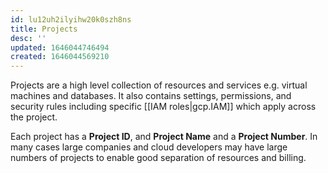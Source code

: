 ```yaml
---
id: lu12uh2ilyihw20k0szh8ns
title: Projects
desc: ''
updated: 1646044746494
created: 1646044569210
---
```


Projects are a high level collection of resources and services e.g. virtual machines and databases. It also contains settings, permissions, and security rules including specific [[IAM roles|gcp.IAM]] which apply across the project.

Each project has a **Project ID**, and **Project Name** and a **Project Number**. In many cases large companies and cloud developers may have large numbers of projects to enable good separation of resources and billing.
